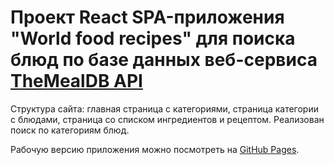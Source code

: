 # Проект React SPA-приложения "World food recipes" для поиска блюд по базе данных веб-сервиса <a href="https://themealdb.com/api.php" target="_blank">TheMealDB API</a>

Структура сайта: главная страница с категориями, страница категории с блюдами, страница со списком ингредиентов и рецептом. Реализован поиск по категориям блюд.

Рабочую версию приложения можно посмотреть на [GitHub Pages](https://igorcodes.github.io/food-react-spa/).

